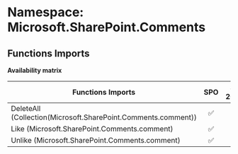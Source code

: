 # Namespace: Microsoft.SharePoint.Comments

## Functions Imports

**Availability matrix**

Functions Imports | SPO | SP 2019 | SP 2016 | SP 2013
----------|:---:|:-------:|:-------:|:-------
DeleteAll (Collection(Microsoft.SharePoint.Comments.comment)) | ✅ | ✅ | ❌ | ❌
Like (Microsoft.SharePoint.Comments.comment) | ✅ | ✅ | ❌ | ❌
Unlike (Microsoft.SharePoint.Comments.comment) | ✅ | ✅ | ❌ | ❌
